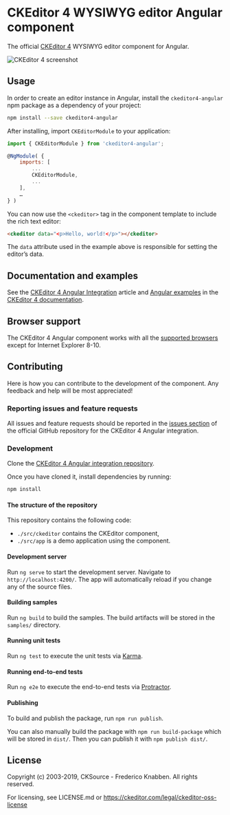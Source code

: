 # CKEditor 4 WYSIWYG editor Angular component

The official [CKEditor 4](https://ckeditor.com/ckeditor-4/) WYSIWYG editor component for Angular.

![CKEditor 4 screenshot](https://c.cksource.com/a/1/img/npm/ckeditor4.png)

## Usage

In order to create an editor instance in Angular, install the `ckeditor4-angular` npm package as a dependency of your project:

```bash
npm install --save ckeditor4-angular
```

After installing, import `CKEditorModule` to your application:

```js
import { CKEditorModule } from 'ckeditor4-angular';

@NgModule( {
    imports: [
        ...
        CKEditorModule,
        ...
    ],
    …
} )
```

You can now use the `<ckeditor>` tag in the component template to include the rich text editor:

```html
<ckeditor data="<p>Hello, world!</p>"></ckeditor>
```

The `data` attribute used in the example above is responsible for setting the editor’s data.

## Documentation and examples

See the [CKEditor 4 Angular Integration](https://ckeditor.com/docs/ckeditor4/latest/guide/dev_angular.html) article and [Angular examples](https://ckeditor.com/docs/ckeditor4/latest/examples/angular.html) in the [CKEditor 4 documentation](https://ckeditor.com/docs/ckeditor4/latest).

## Browser support

The CKEditor 4 Angular component works with all the [supported browsers](https://ckeditor.com/docs/ckeditor4/latest/guide/dev_browsers.html#officially-supported-browsers) except for Internet Explorer 8-10.

## Contributing

Here is how you can contribute to the development of the component. Any feedback and help will be most appreciated!

### Reporting issues and feature requests

All issues and feature requests should be reported in the [issues section](https://github.com/ckeditor/ckeditor4-angular/issues/new) of the official GitHub repository for the CKEditor 4 Angular integration.

### Development

Clone the [CKEditor 4 Angular integration repository](https://github.com/ckeditor/ckeditor4-angular).

Once you have cloned it, install dependencies by running:

```bash
npm install
```

#### The structure of the repository

This repository contains the following code:

* `./src/ckeditor` contains the CKEditor component,
* `./src/app` is a demo application using the component.

#### Development server

Run `ng serve` to start the development server. Navigate to `http://localhost:4200/`. The app will automatically reload if you change any of the source files.

#### Building samples

Run `ng build` to build the samples. The build artifacts will be stored in the `samples/` directory.

#### Running unit tests

Run `ng test` to execute the unit tests via [Karma](https://karma-runner.github.io).

#### Running end-to-end tests

Run `ng e2e` to execute the end-to-end tests via [Protractor](https://www.protractortest.org/).

#### Publishing

To build and publish the package, run `npm run publish`.

You can also manually build the package with `npm run build-package` which will be stored in `dist/`. Then you can publish it with `npm publish dist/`.

## License

Copyright (c) 2003-2019, CKSource - Frederico Knabben. All rights reserved.

For licensing, see LICENSE.md or https://ckeditor.com/legal/ckeditor-oss-license
